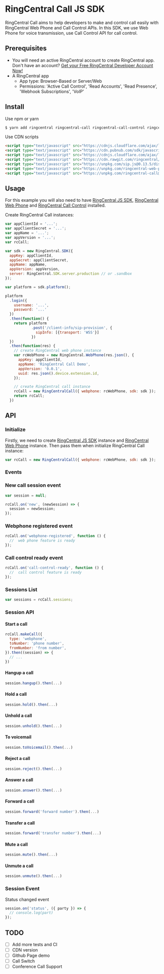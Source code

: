 # RingCentral Call JS SDK

RingCentral Call aims to help developers to make and control call easily with RingCentral Web Phone and Call Control APIs. In this SDK, we use Web Phone for voice transmission, use Call Control API for call control.

## Prerequisites

* You will need an active RingCentral account to create RingCentral app. Don't have an account? [Get your Free RingCentral Developer Account Now!](https://developers.ringcentral.com/)
* A RingCentral app
    * App type: Browser-Based or Server/Web
    * Permissions: 'Active Call Control', 'Read Accounts', 'Read Presence', 'Webhook Subscriptions', 'VoIP'

## Install

Use npm or yarn

```bash
$ yarn add ringcentral ringcentral-call ringcentral-call-control ringcentral-web-phone
```

Use CDN scripts

```html
<script type="text/javascript" src="https://cdnjs.cloudflare.com/ajax/libs/es6-promise/3.2.2/es6-promise.js"></script>
<script type="text/javascript" src="https://cdn.pubnub.com/sdk/javascript/pubnub.4.20.1.js"></script>
<script type="text/javascript" src="https://cdnjs.cloudflare.com/ajax/libs/fetch/0.11.1/fetch.js"></script>
<script type="text/javascript" src="https://cdn.rawgit.com/ringcentral/ringcentral-js/3.2.2/build/ringcentral.js"></script>
<script type="text/javascript" src="https://unpkg.com/sip.js@0.13.5/dist/sip.js"></script>
<script type="text/javascript" src="https://unpkg.com/ringcentral-web-phone@0.7.7/dist/ringcentral-web-phone.js"></script>
<script type="text/javascript" src="https://unpkg.com/ringcentral-call@0.0.3/build/index.js"></script>
```

## Usage

For this example you will also need to have [RingCentral JS SDK](https://github.com/ringcentral/ringcentral-js#installation), [RingCentral Web Phone](https://github.com/ringcentral/ringcentral-web-phone) and [RingCentral Call Control](https://github.com/ringcentral/ringcentral-call-control) installed.

Create RingCentral Call instances:

```js
var appClientId = '...'; 
var appClientSecret = '...';
var appName = '...';
var appVersion = '...';
var rcCall;

var sdk = new RingCentral.SDK({
  appKey: appClientId,
  appSecret: appClientSecret,
  appName: appName,
  appVersion: appVersion,
  server: RingCentral.SDK.server.production // or .sandbox
});

var platform = sdk.platform();

platform
  .login({
    username: '...',
    password: '...'
  })
  .then(function() {
    return platform
            .post('/client-info/sip-provision', {
              sipInfo: [{transport: 'WSS'}]
            })
  })
  .then(function(res) {
    // create RingCentral web phone instance
    var rcWebPhone = new RingCentral.WebPhone(res.json(), {
      appKey: appClientId,
      appName: 'RingCentral Call Demo',
      appVersion: '0.0.1',
      uuid: res.json().device.extension.id,
    });

    // create RingCentral call instance
    rcCall = new RingCentralCall({ webphone: rcWebPhone, sdk: sdk });
    return rcCall;
  })
```

## API

### Initialize

Firstly, we need to create [RingCentral JS SDK](https://github.com/ringcentral/ringcentral-js#installation) instance and [RingCentral Web Phone](https://github.com/ringcentral/ringcentral-web-phone#application) instance. Then pass them when initialize RingCentral Call instance:

```js
var rcCall = new RingCentralCall({ webphone: rcWebPhone, sdk: sdk });
```

### Events

### New call session event

```js
var session = null;

rcCall.on('new', (newSession) => {
  session = newSession;
});
```

### Webphone registered event

```js
rcCall.on('webphone-registered', function () {
  //  web phone feature is ready
});
```

### Call control ready event

```js
rcCall.on('call-control-ready', function () {
  //  call control feature is ready
});
```

### Sessions List

```js
var sessions = rcCall.sessions;
```

### Session API

#### Start a call

```js
rcCall.makeCall({
  type: 'webphone',
  toNumber: 'phone number',
  fromNumber: 'from number',
}).then((session) => {
  // ...
})
```

#### Hangup a call

```js
session.hangup().then(...)
```

#### Hold a call

```js
session.hold().then(...)
```

#### Unhold a call

```js
session.unhold().then(...)
```

#### To voicemail

```js
session.toVoicemail().then(...)
```

#### Reject a call

```js
session.reject().then(...)
```

#### Answer a call

```js
session.answer().then(...)
```

#### Forward a call

```js
session.forward('forward number').then(...)
```

#### Transfer a call

```js
session.forward('transfer number').then(...)
```

#### Mute a call

```js
session.mute().then(...)
```

#### Unmute a call

```js
session.unmute().then(...)
```

### Session Event

Status changed event

```js
session.on('status', ({ party }) => {
  // console.log(part)
});
```

## TODO

- [ ] Add more tests and CI
- [ ] CDN version
- [ ] Github Page demo
- [ ] Call Switch
- [ ] Conference Call Support
